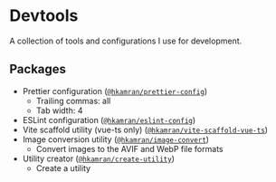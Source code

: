 # Devtools
A collection of tools and configurations I use for development.

## Packages
- Prettier configuration ([`@hkamran/prettier-config`](https://www.npmjs.com/package/@hkamran/prettier-config))
  - Trailing commas: all
  - Tab width: 4
- ESLint configuration ([`@hkamran/eslint-config`](https://www.npmjs.com/package/@hkamran/eslint-config))
- Vite scaffold utility (vue-ts only) ([`@hkamran/vite-scaffold-vue-ts`](https://www.npmjs.com/package/@hkamran/vite-scaffold-vue-ts))
- Image conversion utility ([`@hkamran/image-convert`](https://www.npmjs.com/package/@hkamran/image-convert))
  - Convert images to the AVIF and WebP file formats
- Utility creator ([`@hkamran/create-utility`](https://www.npmjs.com/package/@hkamran/create-utility))
  - Create a utility
